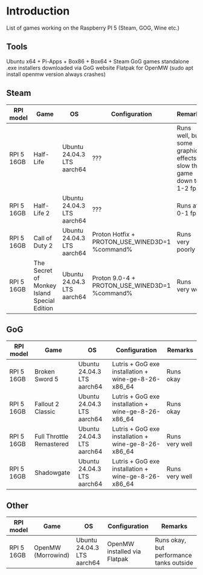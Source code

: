 # Introduction

List of games working on the Raspberry PI 5 (Steam, GOG, Wine etc.)

## Tools

Ubuntu x64 + Pi-Apps + Box86 + Box64 + Steam
GoG games standalone .exe installers downloaded via GoG website
Flatpak for OpenMW (sudo apt install openmw version always crashes)

## Steam


| RPI model | Game | OS | Configuration | Remarks | 
|-----------|------|----|---------------|---------|
| RPI 5 16GB | Half-Life | Ubuntu 24.04.3 LTS aarch64 | ??? | Runs well, but some graphics effects slow the game down to 1-2 fps 
| RPI 5 16GB | Half-Life 2 | Ubuntu 24.04.3 LTS aarch64 | ??? | Runs at 0-1 fps
| RPI 5 16GB | Call of Duty 2 | Ubuntu 24.04.3 LTS aarch64 | Proton Hotfix + PROTON_USE_WINED3D=1 %command% | Runs very poorly 
| RPI 5 16GB | The Secret of Monkey Island Special Edition | Ubuntu 24.04.3 LTS aarch64 | Proton 9.0-4 + PROTON_USE_WINED3D=1 %command% | Runs very well

## GoG

| RPI model | Game | OS | Configuration | Remarks | 
|-----------|------|----|---------------|---------|
| RPI 5 16GB | Broken Sword 5 | Ubuntu 24.04.3 LTS aarch64 | Lutris + GoG exe installation + wine-ge-8-26-x86_64 | Runs okay
| RPI 5 16GB | Fallout 2 Classic | Ubuntu 24.04.3 LTS aarch64 | Lutris + GoG exe installation + wine-ge-8-26-x86_64 | Runs okay
| RPI 5 16GB | Full Throttle Remastered | Ubuntu 24.04.3 LTS aarch64 | Lutris + GoG exe installation + wine-ge-8-26-x86_64 | Runs very well
| RPI 5 16GB | Shadowgate | Ubuntu 24.04.3 LTS aarch64 | Lutris + GoG exe installation + wine-ge-8-26-x86_64 | Runs very well

## Other

| RPI model | Game | OS | Configuration | Remarks | 
|-----------|------|----|---------------|---------|
| RPI 5 16GB | OpenMW (Morrowind) | Ubuntu 24.04.3 LTS aarch64 | OpenMW installed via Flatpak | Runs okay, but performance tanks outside

